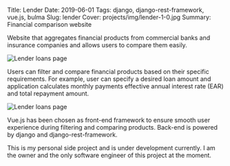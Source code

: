 Title: Lender
Date: 2019-06-01
Tags: django, django-rest-framework, vue.js, bulma
Slug: lender
Cover: projects/img/lender-1-0.jpg
Summary: Financial comparison website

Website that aggregates financial products from commercial banks and insurance companies and allows users to compare them easily.

![Lender loans page]({attach}img/lender-home-0.jpg)

Users can filter and compare financial products based on their specific requirements. For example, user can specify a desired loan amount and application calculates monthly payments effective annual interest rate (EAR) and total repayment amount.

![Lender loans page]({attach}img/lender-1-0.jpg)

Vue.js has been chosen as front-end framework to ensure smooth user experience during filtering and comparing products. Back-end is powered by django and django-rest-framework.

This is my personal side project and is under development currently. I am the owner and the only software engineer of this project at the moment.
